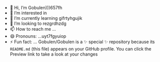 - 👋 Hi, I’m Gobulen)))657fh
- 👀 I’m interested in 
- 🌱 I’m currently learning gifrtyhgujik
- 💞️ I’m looking to rezgrdhzdg
- 📫 How to reach me ...
- 😄 Pronouns: ...uyt7fgyuiop
- ⚡ Fun fact: ...
Gobulen/Gobulen is a ✨ special ✨ repository because its `README.md` (this file) appears on your GitHub profile.
You can click the Preview link to take a look at your changes
